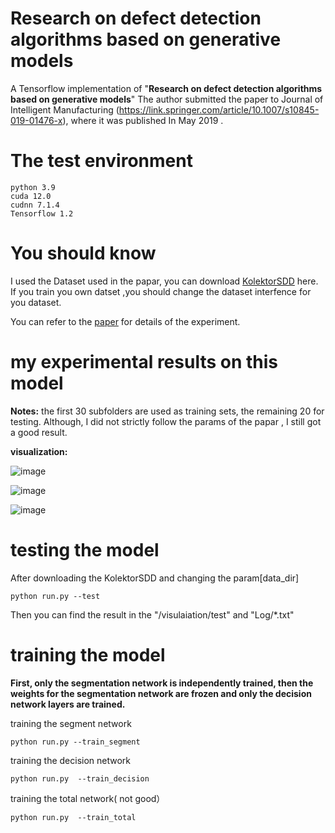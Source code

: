 # Research on defect detection algorithms based on generative models
  A Tensorflow implementation of "**Research on defect detection algorithms based on generative models**"
  The author submitted the paper to  Journal of Intelligent Manufacturing (https://link.springer.com/article/10.1007/s10845-019-01476-x), where it was published In May 2019 . 
# The test environment
```
python 3.9
cuda 12.0
cudnn 7.1.4
Tensorflow 1.2
```
# You should know

  I used the Dataset used in the papar, you can download [KolektorSDD](https://www.vicos.si/Downloads/KolektorSDD) here.
  If you train you own datset ,you should change the dataset interfence for you dataset.

  You can refer to the [paper](https://link.springer.com/article/10.1007/s10845-019-01476-x) for details of the experiment.
 


# my experimental results on this model
  **Notes:**  the first 30 subfolders are used as training sets, the remaining 20 for testing.    Although, I did not strictly follow the   params of the papar , I still got a good result.

**visualization:**


![image](https://github.com/user-attachments/assets/e42bbd4d-be86-4247-ab26-f28c71bbda3d)

![image](https://github.com/user-attachments/assets/98eeb619-b144-4214-baff-d44888912d6b)

![image](https://github.com/user-attachments/assets/83e7ca85-d8ab-4b67-900b-ac8bdc6f2a41)


# testing the model
  After downloading the KolektorSDD and changing the param[data_dir]
  ```
  python run.py --test
  ```
  Then you can find the result in the "/visulaiation/test" and  "Log/*.txt"
  
 # training the model
 
 **First, only the segmentation network is independently trained, then the weights for the segmentation network are frozen and only the decision network layers are trained.**
 
   training the segment network
   ```
   python run.py --train_segment
   ```
   training the  decision network
   ```
   python run.py  --train_decision
   ```
   training the total network( not good）
   ```
   python run.py  --train_total
   ```
 
